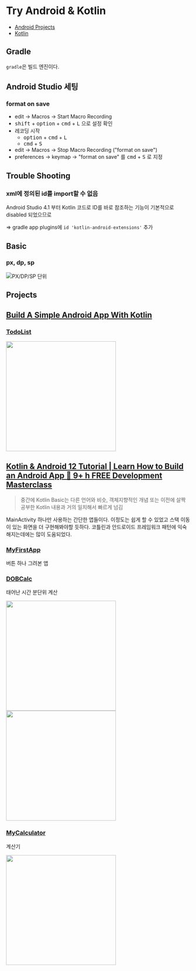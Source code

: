 # Try Android & Kotlin

- [Android Projects](./projects)
- [Kotlin](./kotlin)

## Gradle

`gradle`은 빌드 엔진이다.

## Android Studio 세팅

### format on save

- edit -> Macros -> Start Macro Recording
- <kbd>shift</kbd> + <kbd>option</kbd> + <kbd>cmd</kbd> + <kbd>L</kbd> 으로 설정 확인
- 레코딩 시작
  - <kbd>option</kbd> + <kbd>cmd</kbd> + <kbd>L</kbd>
  - <kbd>cmd</kbd> + <kbd>S</kbd>
- edit -> Macros -> Stop Macro Recording ("format on save")
- preferences -> keymap -> "format on save" 를 <kbd>cmd</kbd> + <kbd>S</kbd> 로 지정

## Trouble Shooting

### xml에 정의된 id를 import할 수 없음

Android Studio 4.1 부터 Kotlin 코드로 ID를 바로 참조하는 기능이 기본적으로 disabled 되었으므로

=> gradle app plugins에 `id 'kotlin-android-extensions'` 추가

## Basic

### px, dp, sp

![PX/DP/SP 단위](./assets/images/unit-px-dp-sp.png)

## Projects

## [Build A Simple Android App With Kotlin](https://youtu.be/BBWyXo-3JGQ)

### [TodoList](./projects/TodoList)

<img src="./projects/TodoList/TodoList.jpg" width="300" />

## [Kotlin & Android 12 Tutorial | Learn How to Build an Android App 📱 9+ h FREE Development Masterclass](https://youtu.be/HwoxgUPabMk)

> 중간에 Kotlin Basic는 다른 언어와 비슷, 객체지향적인 개념 또는 이전에 살짝 공부한 Kotlin 내용과 거의 일치해서 빠르게 넘김

MainActivity 하나만 사용하는 간단한 앱들이다. 이정도는 쉽게 할 수 있었고 스택 이동이 있는 화면을 더 구현해봐야할 듯하다. 코틀린과 안드로이드 프레임워크 패턴에 익숙해지는데에는 많이 도움되었다.

### [MyFirstApp](./projects/MyFirstApp)

버튼 하나 그려본 앱

### [DOBCalc](./projects/DOBCalc)

태어난 시간 분단위 계산

<img src="./projects/DOBCalc/result_1.jpg" width="300" />

<img src="./projects/DOBCalc/result_2.jpg" width="300" />

### [MyCalculator](./projects/MyCalculator)

계산기

<img src="./projects/MyCalculator/MyCalculator.jpg" width="300" />
